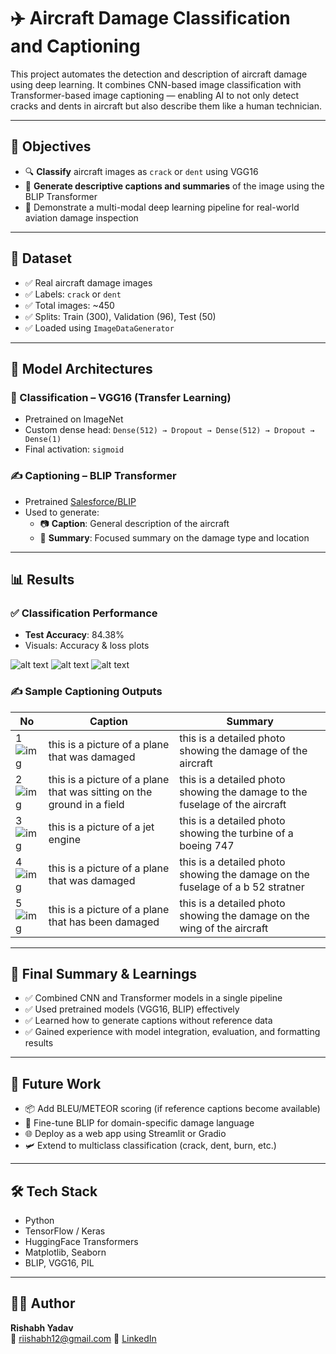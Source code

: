# ✈️ Aircraft Damage Classification and Captioning

This project automates the detection and description of aircraft damage using deep learning. It combines CNN-based image classification with Transformer-based image captioning — enabling AI to not only detect cracks and dents in aircraft but also describe them like a human technician.

---

## 📌 Objectives

- 🔍 **Classify** aircraft images as `crack` or `dent` using VGG16
- 📝 **Generate descriptive captions and summaries** of the image using the BLIP Transformer
- 🤖 Demonstrate a multi-modal deep learning pipeline for real-world aviation damage inspection

---

## 📁 Dataset

- ✅ Real aircraft damage images
- ✅ Labels: `crack` or `dent`
- ✅ Total images: ~450
- ✅ Splits: Train (300), Validation (96), Test (50)
- ✅ Loaded using `ImageDataGenerator`

---

## 🧠 Model Architectures

### 🔧 Classification – VGG16 (Transfer Learning)
- Pretrained on ImageNet
- Custom dense head: `Dense(512) → Dropout → Dense(512) → Dropout → Dense(1)`
- Final activation: `sigmoid`

### ✍️ Captioning – BLIP Transformer
- Pretrained [Salesforce/BLIP](https://huggingface.co/Salesforce/blip-image-captioning-base)
- Used to generate:
  - 📷 **Caption**: General description of the aircraft
  - 📝 **Summary**: Focused summary on the damage type and location

---

## 📊 Results

### ✅ Classification Performance
- **Test Accuracy**: 84.38%
- Visuals: Accuracy & loss plots


![alt text](images/image.png)    ![alt text](images/image-1.png)    ![alt text](images/image-2.png)

### ✍️ Sample Captioning Outputs

| No | Caption | Summary |
|----|---------|---------|
| 1  ![img](images/1.png) | this is a picture of a plane that was damaged | this is a detailed photo showing the damage of the aircraft |
| 2  ![img](images/2.png) | this is a picture of a plane that was sitting on the ground in a field | this is a detailed photo showing the damage to the fuselage of the aircraft |
| 3  ![img](images/3.png)| this is a picture of a jet engine | this is a detailed photo showing the turbine of a boeing 747 |
| 4  ![img](images/4.png)| this is a picture of a plane that was damaged | this is a detailed photo showing the damage on the fuselage of a b 52 stratner |
| 5  ![img](images/5.png)| this is a picture of a plane that has been damaged | this is a detailed photo showing the damage on the wing of the aircraft |

---

## 🧾 Final Summary & Learnings

- ✅ Combined CNN and Transformer models in a single pipeline
- ✅ Used pretrained models (VGG16, BLIP) effectively
- ✅ Learned how to generate captions without reference data
- ✅ Gained experience with model integration, evaluation, and formatting results

---

## 🚀 Future Work

- 📦 Add BLEU/METEOR scoring (if reference captions become available)
- 🔄 Fine-tune BLIP for domain-specific damage language
- 🌐 Deploy as a web app using Streamlit or Gradio
- 🛩️ Extend to multiclass classification (crack, dent, burn, etc.)

---

## 🛠️ Tech Stack

- Python
- TensorFlow / Keras
- HuggingFace Transformers
- Matplotlib, Seaborn
- BLIP, VGG16, PIL

---

## 👨‍💻 Author

**Rishabh Yadav**  
📧 riishabh12@gmail.com 
🔗 [LinkedIn](https://www.linkedin.com/in/rishabh-yadav-7112a935b/)  


